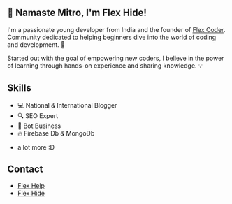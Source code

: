 ## 🙏 Namaste Mitro, I'm Flex Hide! 
I'm a passionate young developer from India and the founder of [Flex Coder](https://telegram.me/+gp5vtNeLZRJkYTJl). Community dedicated to helping beginners dive into the world of coding and development. 🚀

Started out with the goal of empowering new coders, I believe in the power of learning through hands-on experience and sharing knowledge. 💡

## Skills
- 💻 National & International Blogger
- 🔍 SEO Expert
- 💼 Bot Business
- 🔥 Firebase Db & MongoDb
+ a lot more :D

## Contact
- [Flex Help](https://telegram.me/Flex_Help)
- [Flex Hide](https://telegram.me/Flex_Hide)
